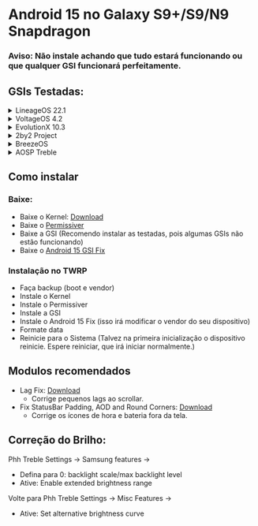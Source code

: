 # Android 15 no Galaxy S9+/S9/N9 Snapdragon
### Aviso: Não instale achando que tudo estará funcionando ou que qualquer GSI funcionará perfeitamente.

## GSIs Testadas:

<details>
<summary>LineageOS 22.1</summary>

- [LineageOS Releases](https://github.com/MisterZtr/LineageOS_gsi/releases)
- Antes de iniciar instale no TWRP: [bootloop-fix](https://github.com/Andrey0800770/kernel-build/raw/refs/heads/main/files/bootloop-fix.zip)
- Tela de bloqueio não funciona

</details>

<details>
<summary>VoltageOS 4.2</summary>

- [VoltageOS Releases](https://github.com/cawilliamson/treble_voltage/releases/)

</details>

<details>
<summary>EvolutionX 10.3</summary>

- [EvolutionX 10.3 Releases](https://github.com/mytja/treble_evo/releases)
- 10.3.1 precisa de: [bootloop-fix](https://github.com/Andrey0800770/kernel-build/raw/refs/heads/main/files/bootloop-fix.zip) e a tela de bloqueio não funciona.
- Para corrigir o Samsung Features não aparecendo no PHH Settings, instale este módulo no KSU: [Download](https://github.com/Andrey0800770/kernel-build/raw/refs/heads/main/files/TrebleGSIProps_1.1.zip)

</details>

<details>
<summary>2by2 Project</summary>

- [2by2 Releases](https://github.com/MisterZtr/2by2_gsi/releases)
- Antes de iniciar instale no TWRP: [bootloop-fix](https://github.com/Andrey0800770/kernel-build/raw/refs/heads/main/files/bootloop-fix.zip)
- Tela de bloqueio não funciona

</details>

<details>
<summary>BreezeOS</summary>

- [BreezeOS Releases](https://t.me/CottonCloudFiles)
- Antes de iniciar instale no TWRP: [bootloop-fix](https://github.com/Andrey0800770/kernel-build/raw/refs/heads/main/files/bootloop-fix.zip)
- Tela de bloqueio não funciona

</details>

<details>
<summary>AOSP Treble</summary>

- [AOSP Treble Releases](https://github.com/TrebleDroid/treble_experimentations/releases)
- Antes de instalar: baixe o [Google Webview](https://www.apkmirror.com/apk/google-inc/android-system-webview/android-system-webview-132-0-6834-165-release/android-system-webview-132-0-6834-165-android-apk-download/) e baixe algum Navegador, porque o sistema vem sem nenhum. Instale os apks quando iniciar a GSI.

</details>

## Como instalar
### Baixe:

- Baixe o Kernel: [Download](https://github.com/Andrey0800770/samsung_sdm845-kernel/releases)
- Baixe o [Permissiver](https://sourceforge.net/projects/sgsi137/files/Permissiver%20v5.zip/download)
- Baixe a GSI (Recomendo instalar as testadas, pois algumas GSIs não estão funcionando)
- Baixe o [Android 15 GSI Fix](https://github.com/Andrey0800770/kernel-build/raw/refs/heads/main/files/Android-15-GSI-Fix.zip)

### Instalação no TWRP

- Faça backup (boot e vendor)
- Instale o Kernel
- Instale o Permissiver
- Instale a GSI
- Instale o Android 15 Fix (isso irá modificar o vendor do seu dispositivo)
- Formate data
- Reinicie para o Sistema (Talvez na primeira inicialização o dispositivo reinicie. Espere reiniciar, que irá iniciar normalmente.)

## Modulos recomendados 
- Lag Fix: [Download](https://github.com/Andrey0800770/kernel-build/raw/refs/heads/main/files/Fix%20GSI%20Lags%20V1.0.zip)
  - Corrige pequenos lags ao scrollar.
- Fix StatusBar Padding, AOD and Round Corners: [Download](https://github.com/Andrey0800770/kernel-build/raw/refs/heads/main/files/Fix%20StatusBar%20Padding,%20AOD%20and%20Round%20Corners%20V2.0.zip)
  - Corrige os ícones de hora e bateria fora da tela.

## Correção do Brilho: 
Phh Treble Settings ->
Samsung features ->
- Defina para 0: backlight scale/max backlight level
- Ative: Enable extended brightness range

Volte para Phh Treble Settings ->
Misc Features ->
- Ative: Set alternative brightness curve
